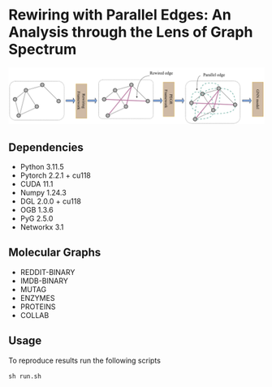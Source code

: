 # Rewiring with Parallel Edges: An Analysis through the Lens of Graph Spectrum
![PEGR_model](https://github.com/kushalbose92/PEGR/blob/main/pegr_model.png)

## Dependencies

* Python 3.11.5
* Pytorch 2.2.1 + cu118
* CUDA 11.1
* Numpy 1.24.3
* DGL 2.0.0 + cu118
* OGB 1.3.6
* PyG 2.5.0
* Networkx 3.1

## Molecular Graphs

* REDDIT-BINARY
* IMDB-BINARY
* MUTAG
* ENZYMES
* PROTEINS
* COLLAB
  
## Usage

To reproduce results run the following scripts
```
sh run.sh
